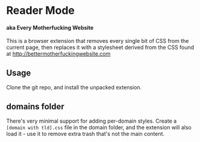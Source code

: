 # Reader Mode

#### aka Every Motherfucking Website

This is a browser extension that removes every single bit of CSS from the current page, then replaces it with a stylesheet derived from the CSS found at http://bettermotherfuckingwebsite.com

## Usage

Clone the git repo, and install the unpacked extension.

## domains folder

There's very minimal support for adding per-domain styles. Create a `[domain with tld].css` file in the domain folder, and the extension will also load it - use it to remove extra trash that's not the main content.
